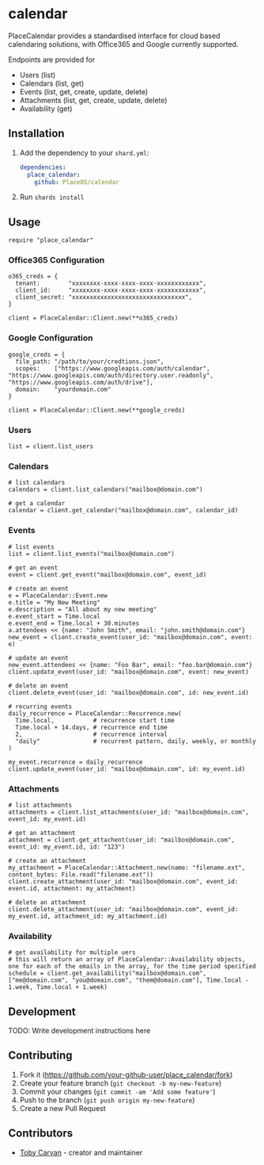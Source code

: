 # calendar

PlaceCalendar provides a standardised interface for cloud based calendaring solutions, with Office365 and Google currently supported.

Endpoints are provided for

* Users (list)
* Calendars (list, get)
* Events (list, get, create, update, delete)
* Attachments (list, get, create, update, delete)
* Availability (get)


## Installation

1. Add the dependency to your `shard.yml`:

   ```yaml
   dependencies:
     place_calendar:
       github: PlaceOS/calendar
   ```

2. Run `shards install`

## Usage

```crystal
require "place_calendar"
```

### Office365 Configuration

```
o365_creds = {
  tenant:        "xxxxxxxx-xxxx-xxxx-xxxx-xxxxxxxxxxxx",
  client_id:     "xxxxxxxx-xxxx-xxxx-xxxx-xxxxxxxxxxxx",
  client_secret: "xxxxxxxxxxxxxxxxxxxxxxxxxxxxxxxx",
}

client = PlaceCalendar::Client.new(**o365_creds)
```

### Google Configuration

```
google_creds = {
  file_path: "/path/to/your/credtions.json",
  scopes:    ["https://www.googleapis.com/auth/calendar", "https://www.googleapis.com/auth/directory.user.readonly", "https://www.googleapis.com/auth/drive"],
  domain:    "yourdomain.com"
}

client = PlaceCalendar::Client.new(**google_creds)
```

### Users

```
list = client.list_users
```

### Calendars

```
# list calendars
calendars = client.list_calendars("mailbox@domain.com")

# get a calendar
calendar = client.get_calendar("mailbox@domain.com", calendar_id)
```

### Events

```
# list events
list = client.list_events("mailbox@domain.com")

# get an event
event = client.get_event("mailbox@domain.com", event_id)

# create an event
e = PlaceCalendar::Event.new
e.title = "My New Meeting"
e.description = "All about my new meeting"
e.event_start = Time.local
e.event_end = Time.local + 30.minutes
a.attendees << {name: "John Smith", email: "john.smith@domain.com"}
new_event = client.create_event(user_id: "mailbox@domain.com", event: e)

# update an event
new_event.attendees << {name: "Foo Bar", email: "foo.bar@domain.com"}
client.update_event(user_id: "mailbox@domain.com", event: new_event)

# delete an event
client.delete_event(user_id: "mailbox@domain.com", id: new_event.id)

# recurring events
daily_recurrence = PlaceCalendar::Recurrence.new(
  Time.local,           # recurrence start time
  Time.local + 14.days, # recurrence end time
  2,                    # recurrence interval
  "daily"               # recurrent pattern, daily, weekly, or monthly
)

my_event.recurrence = daily_recurrence
client.update_event(user_id: "mailbox@domain.com", id: my_event.id)
```

### Attachments

```
# list attachments
attachments = client.list_attachments(user_id: "mailbox@domain.com", event_id: my_event.id)

# get an attachment
attachment = client.get_attachent(user_id: "mailbox@domain.com", event_id: my_event.id, id: "123")

# create an attachment
my_attachment = PlaceCalendar::Attachment.new(name: "filename.ext", content_bytes: File.read("filename.ext"))
client.create_attachment(user_id: "mailbox@domain.com", event_id: event.id, attachment: my_attachment)

# delete an attachment
client.delete_attachment(user_id: "mailbox@domain.com", event_id: my_event.id, attachment_id: my_attachment.id)
```

### Availability

```
# get availability for multiple uers
# this will return an array of PlaceCalendar::Availability objects, one for each of the emails in the array, for the time period specified
schedule = client.get_availability("mailbox@domain.com", ["me@domain.com", "you@domain.com", "them@domain.com"], Time.local - 1.week, Time.local + 1.week)
```

## Development

TODO: Write development instructions here

## Contributing

1. Fork it (<https://github.com/your-github-user/place_calendar/fork>)
2. Create your feature branch (`git checkout -b my-new-feature`)
3. Commit your changes (`git commit -am 'Add some feature'`)
4. Push to the branch (`git push origin my-new-feature`)
5. Create a new Pull Request

## Contributors

- [Toby Carvan](https://github.com/your-github-user) - creator and maintainer
